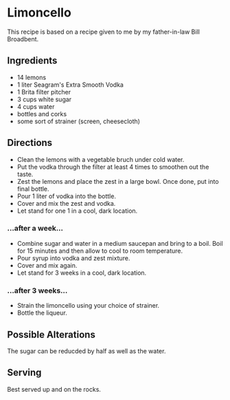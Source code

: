 # Limoncello

This recipe is based on a recipe given to me by my father-in-law Bill Broadbent.

## Ingredients

* 14 lemons
* 1 liter Seagram's Extra Smooth Vodka
* 1 Brita filter pitcher
* 3 cups white sugar
* 4 cups water
* bottles and corks
* some sort of strainer (screen, cheesecloth)


## Directions

* Clean the lemons with a vegetable bruch under cold water.
* Put the vodka through the filter at least 4 times to smoothen out the taste.  
* Zest the lemons and place the zest in a large bowl.  Once done, put into final bottle.
* Pour 1 liter of vodka into the bottle.
* Cover and mix the zest and vodka.
* Let stand for one 1 in a cool, dark location.

### ...after a week...

* Combine sugar and water in a medium saucepan and bring to a boil.  Boil for 15 minutes and then allow to cool to room temperature.
* Pour syrup into vodka and zest mixture.
* Cover and mix again.
* Let stand for 3 weeks in a cool, dark location.

### ...after 3 weeks...

* Strain the limoncello using your choice of strainer.
* Bottle the liqueur.

## Possible Alterations

The sugar can be reducded by half as well as the water.

## Serving

Best served up and on the rocks.
